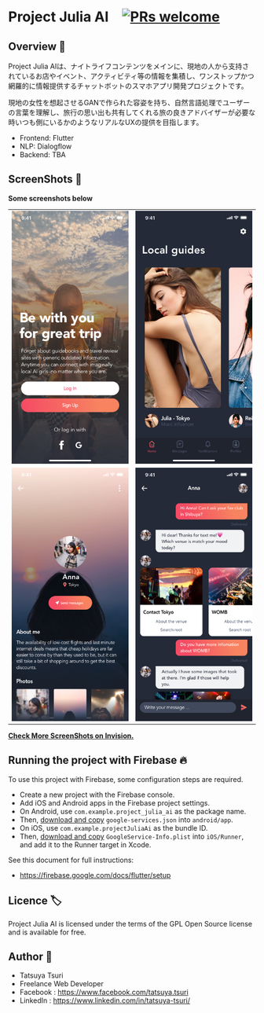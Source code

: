 # Project Julia AI　[![PRs welcome ](https://img.shields.io/badge/PRs-welcome-brightgreen.svg?style=flat-square) ](https://)

## Overview 📱

Project Julia AIは、ナイトライフコンテンツをメインに、現地の人から支持されているお店やイベント、アクティビティ等の情報を集積し、ワンストップかつ網羅的に情報提供するチャットボットのスマホアプリ開発プロジェクトです。

現地の女性を想起させるGANで作られた容姿を持ち、自然言語処理でユーザーの言葉を理解し、旅行の思い出も共有してくれる旅の良きアドバイザーが必要な時いつも側にいるかのようなリアルなUXの提供を目指します。

- Frontend: Flutter
- NLP: Dialogflow
- Backend: TBA

## ScreenShots 📸

**Some screenshots below**
<br>

| | |
| ------ | ------- |
|<img src = "ss/img_01.jpg" width = "400">|<img src = "ss/img_02.jpg" width = "400">|
|<img src = "ss/img_03.jpg" width = "400">|<img src = "ss/img_04.jpg" width = "400">|

[**Check More ScreenShots on Invision.**](https://projects.invisionapp.com/share/YCVSJFUSWAQ#/screens/402740858)
<br>


## Running the project with Firebase 🔥
To use this project with Firebase, some configuration steps are required.

- Create a new project with the Firebase console.
- Add iOS and Android apps in the Firebase project settings.
- On Android, use `com.example.project_julia_ai` as the package name.
- Then, [download and copy](https://firebase.google.com/docs/flutter/setup#configure_an_android_app) `google-services.json` into `android/app`.
- On iOS, use `com.example.projectJuliaAi` as the bundle ID.
- Then, [download and copy](https://firebase.google.com/docs/flutter/setup#configure_an_ios_app) `GoogleService-Info.plist` into `iOS/Runner`, and add it to the Runner target in Xcode.

See this document for full instructions:
- https://firebase.google.com/docs/flutter/setup


## Licence 🏷
Project Julia AI is licensed under the terms of the GPL Open Source license and is available for free.

## Author 👨

- Tatsuya Tsuri
- Freelance Web Developer
- Facebook : <https://www.facebook.com/tatsuya.tsuri>
- LinkedIn : <https://www.linkedin.com/in/tatsuya-tsuri/>
